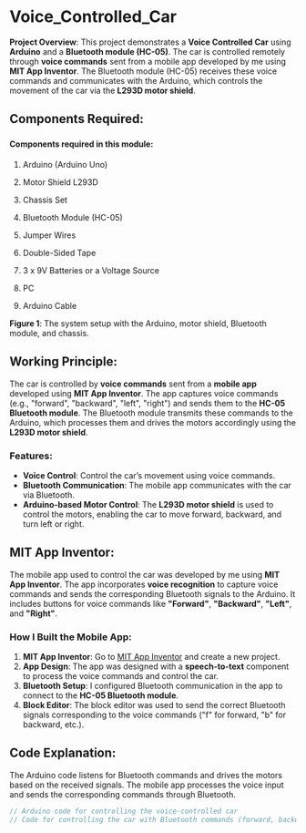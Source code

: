 # Voice_Controlled_Car


**Project Overview**:
This project demonstrates a **Voice Controlled Car** using **Arduino** and a **Bluetooth module (HC-05)**. The car is controlled remotely through **voice commands** sent from a mobile app developed by me using **MIT App Inventor**. The Bluetooth module (HC-05) receives these voice commands and communicates with the Arduino, which controls the movement of the car via the **L293D motor shield**.

## Components Required:
### <h4>Components required in this module:</h4>
<ol>
  <li><p>Arduino (Arduino Uno)</p></li>
  <li><p>Motor Shield L293D</p></li>
  <li><p>Chassis Set</p></li>
  <li><p>Bluetooth Module (HC-05)</p></li>
  <li><p>Jumper Wires</p></li>
  <li><p>Double-Sided Tape</p></li>
  <li><p>3 x 9V Batteries or a Voltage Source</p></li>
  <li><p>PC</p></li>
  <li><p>Arduino Cable</p></li>
</ol>



**Figure 1**: The system setup with the Arduino, motor shield, Bluetooth module, and chassis.

## Working Principle:
The car is controlled by **voice commands** sent from a **mobile app** developed using **MIT App Inventor**. The app captures voice commands (e.g., "forward", "backward", "left", "right") and sends them to the **HC-05 Bluetooth module**. The Bluetooth module transmits these commands to the Arduino, which processes them and drives the motors accordingly using the **L293D motor shield**.

### Features:
- **Voice Control**: Control the car’s movement using voice commands.
- **Bluetooth Communication**: The mobile app communicates with the car via Bluetooth.
- **Arduino-based Motor Control**: The **L293D motor shield** is used to control the motors, enabling the car to move forward, backward, and turn left or right.

## MIT App Inventor:
The mobile app used to control the car was developed by me using **MIT App Inventor**. The app incorporates **voice recognition** to capture voice commands and sends the corresponding Bluetooth signals to the Arduino. It includes buttons for voice commands like **"Forward"**, **"Backward"**, **"Left"**, and **"Right"**.

### How I Built the Mobile App:
1. **MIT App Inventor**: Go to [MIT App Inventor](https://appinventor.mit.edu/) and create a new project.
2. **App Design**: The app was designed with a **speech-to-text** component to process the voice commands and control the car.
3. **Bluetooth Setup**: I configured Bluetooth communication in the app to connect to the **HC-05 Bluetooth module**.
4. **Block Editor**: The block editor was used to send the correct Bluetooth signals corresponding to the voice commands ("f" for forward, "b" for backward, etc.).

## Code Explanation:
The Arduino code listens for Bluetooth commands and drives the motors based on the received signals. The mobile app processes the voice input and sends the corresponding commands through Bluetooth.

```cpp
// Arduino code for controlling the voice-controlled car
// Code for controlling the car with Bluetooth commands (forward, backward, left, right, stop)

